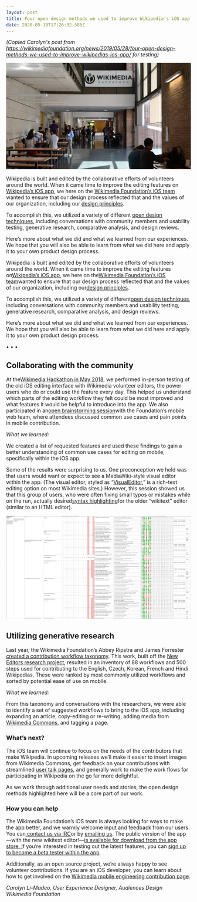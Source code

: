 ```yaml
---
layout: post
title: Four open design methods we used to improve Wikipedia’s iOS app
date: 2020-05-18T17:26:32.585Z
---
```

*(Copied Carolyn's post from <https://wikimediafoundation.org/news/2019/05/28/four-open-design-methods-we-used-to-improve-wikipedias-ios-app/> for testing)*

![Wikimedia Hackathon](/assets/uploads/wikimedia-hackathon-barcelona-2018-03-e1565972041606.jpg "Wikimedia Hackathon")

Wikipedia is built and edited by the collaborative efforts of volunteers around the world. When it came time to improve the editing features on [Wikipedia’s iOS app](https://itunes.apple.com/us/app/wikipedia/id324715238?mt=8), we here on the [Wikimedia Foundation’s iOS team](https://www.mediawiki.org/wiki/Wikimedia_Apps/Team/iOS) wanted to ensure that our design process reflected that and the values of our organization, including our [design principles](https://design.wikimedia.org/style-guide/design-principles.html).

To accomplish this, we utilized a variety of different [open design techniques](http://opendesignkit.org/), including conversations with community members and usability testing, generative research, comparative analysis, and design reviews.

Here’s more about what we did and what we learned from our experiences. We hope that you will also be able to learn from what we did here and apply it to your own product design process.

Wikipedia is built and edited by the collaborative efforts of volunteers around the world. When it came time to improve the editing features on[Wikipedia’s iOS app](https://itunes.apple.com/us/app/wikipedia/id324715238?mt=8), we here on the[Wikimedia Foundation’s iOS team](https://www.mediawiki.org/wiki/Wikimedia_Apps/Team/iOS)wanted to ensure that our design process reflected that and the values of our organization, including our[design principles](https://design.wikimedia.org/style-guide/design-principles.html).

To accomplish this, we utilized a variety of different[open design techniques](http://opendesignkit.org/), including conversations with community members and usability testing, generative research, comparative analysis, and design reviews.

Here’s more about what we did and what we learned from our experiences. We hope that you will also be able to learn from what we did here and apply it to your own product design process.

• • •



## Collaborating with the community

At the[Wikimedia Hackathon in May 2018](https://www.mediawiki.org/wiki/Wikimedia_Hackathon_2018), we performed in-person testing of the old iOS editing interface with Wikimedia volunteer editors, the power users who do or could use the feature every day. This helped us understand which parts of the editing workflow they felt could be most improved and what features it would be helpful to introduce into the app. We also participated in an[open brainstorming session](https://phabricator.wikimedia.org/T191036)with the Foundation’s mobile web team, where attendees discussed common use cases and pain points in mobile contribution.

*What we learned:*

We created a list of requested features and used these findings to gain a better understanding of common use cases for editing on mobile, specifically within the iOS app.

Some of the results were surprising to us. One preconception we held was that users would want or expect to see a MediaWiki-style visual editor within the app. (The visual editor, styled as “[VisualEditor](https://www.mediawiki.org/wiki/VisualEditor),” is a rich-text editing option on most Wikimedia sites.) However, this session showed us that this group of users, who were often fixing small typos or mistakes while on the run, actually desired[syntax highlighting](https://www.mediawiki.org/wiki/Extension:SyntaxHighlight)for the older “wikitext” editor (similar to an HTML editor).

![Overall view of the contribution taxonomy.](/assets/uploads/overall-view-of-the-contribution-taxonomy.png "Overall view of the contribution taxonomy.")

## Utilizing generative research

Last year, the Wikimedia Foundation’s Abbey Ripstra and James Forrester [created a contribution workflow taxonomy](https://wikimediafoundation.org/2018/08/14/understanding-workflows-wikimedia-editors/). This work, built off the [New Editors research project](https://www.mediawiki.org/wiki/New_Editor_Experiences), resulted in an inventory of 88 workflows and 500 steps used for contributing to the English, Czech, Korean, French and Hindi Wikipedias. These were ranked by most commonly utilized workflows and sorted by potential ease of use on mobile.

*What we learned:*

From this taxonomy and conversations with the researchers, we were able to identify a set of suggested workflows to bring to the iOS app, including expanding an article, copy-editing or re-writing, adding media from [Wikimedia Commons](https://commons.wikimedia.org/), and tagging a page.

### What’s next?

The iOS team will continue to focus on the needs of the contributors that make Wikipedia. In upcoming releases we’ll make it easier to insert images from Wikimedia Commons, get feedback on your contributions with streamlined [user talk pages](https://en.wikipedia.org/wiki/Help:Talk_pages), and generally work to make the work flows for participating in Wikipedia on the go far more delightful.

As we work through additional user needs and stories, the open design methods highlighted here will be a core part of our work.

### How you can help

The Wikimedia Foundation’s iOS team is always looking for ways to make the app better, and we warmly welcome input and feedback from our users. You can[ contact us via IRC](https://www.irccloud.com/irc/freenode/channel/wikimedia-ios)or by [emailing us](https://lists.wikimedia.org/mailman/listinfo/mobile-l). The public version of the app—with the new wikitext editor!—[is available for download from the app store.  I](https://itunes.apple.com/us/app/wikipedia/id324715238)f you’re interested in testing out the latest features, you can [sign up to become a beta tester within the app](https://docs.google.com/forms/d/19flzJ3lObZLfN5gKv69BZWkeouH7Vuznykk6q-O6xRc/viewform?c=0&w=1).

Additionally, as an open source project, we’re always happy to see volunteer contributions. If you are an iOS developer, you can learn about how to get involved on the [Wikimedia mobile engineering contribution page](https://www.mediawiki.org/wiki/Wikimedia_Mobile_engineering/Contribute).

*Carolyn Li-Madeo, User Experience Designer, Audiences Design*\
*Wikimedia Foundation*
